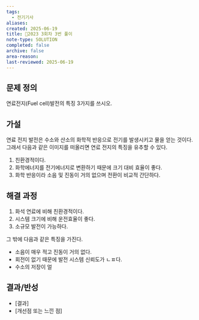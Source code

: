 ```yaml
---
tags:
  - 전기기사
aliases: 
created: 2025-06-19
title: 🔬2023 3회차 3번 풀이
note-type: SOLUTION
completed: false
archive: false
area-reason: 
last-reviewed: 2025-06-19
---
```



## 문제 정의
연료전지(Fuel cell)발전의 특징 3가지를 쓰시오.

## 가설
연료 전지 발전은 수소와 산소의 화학적 반응으로 전기를 발생시키고 물을 얻는 것이다. 그래서 다음과 같은 이미지를 떠올리면 연료 전지의 특징을 유추할 수 있다.

1. 친환경적이다.
2. 화학에너지를 전기에너지로 변환하기 때문에 크기 대비 효율이 좋다.
3. 화학 반응이라 소음 및 진동이 거의 없으며 전환이 비교적 간단하다.


## 해결 과정
1. 화석 연료에 비해 친환경적이다.
2. 시스템 크기에 비해 운전효율이 좋다.
3. 소규모 발전이 가능하다.

그 밖에 다음과 같은 특징을 가진다.

- 소음이 매우 적고 진동이 거의 없다.
- 회전이 없기 때문에 발전 시스템 신뢰도가 ㄴㅍ다.
- 수소의 저장이 얼

## 결과/반성
- [결과]
- [개선점 또는 느낀 점]